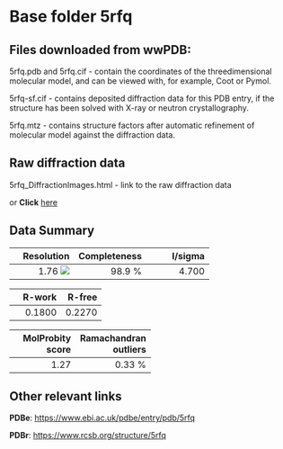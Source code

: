 # Base folder 5rfq

## Files downloaded from wwPDB:

5rfq.pdb and 5rfq.cif - contain the coordinates of the threedimensional molecular model, and can be viewed with, for example, Coot or Pymol.

5rfq-sf.cif - contains deposited diffraction data for this PDB entry, if the structure has been solved with X-ray or neutron crystallography.

5rfq.mtz - contains structure factors after automatic refinement of molecular model against the diffraction data.

## Raw diffraction data

5rfq_DiffractionImages.html - link to the raw diffraction data 

or **Click** [here](https://zenodo.org/record/3731504) 

## Data Summary
|   | Resolution | Completeness| I/sigma |
|---|-------------:|----------------:|--------------:|
|   |1.76 <img src="https://latex.codecogs.com/svg.latex?{\mbox{\normalfont\AA}}"/>|98.9  %|<img width=50/>4.700|

|   | **R-work**| **R-free**   
|---|-------------:|----------------:|           
||0.1800|0.2270|

|   |**MolProbity<br>score**| **Ramachandran<br>outliers** 
|---|-------------:|----------------:|
||1.27|0.33 %|

## Other relevant links 
**PDBe**:  https://www.ebi.ac.uk/pdbe/entry/pdb/5rfq
 
**PDBr**: https://www.rcsb.org/structure/5rfq 

